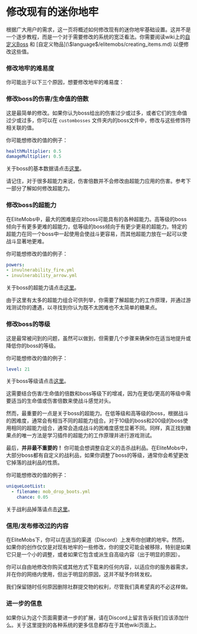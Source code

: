# 修改现有的迷你地牢

根据广大用户的需求，这一页将概述如何修改现有的迷你地牢基础设置。这并不是一个逐步教程，而是一个对于需要修改的系统的宽泛看法。你需要阅读wiki上的[自定义Boss](\$language$/elitemobs/creating_bosses.md) 和 [自定义物品](\$language$/elitemobs/creating_items.md) 以便修改这些值。

### 修改地牢的难易度

你可能出于以下三个原因，想要修改地牢的难易度：

### 修改boss的伤害/生命值的倍数

这是最简单的修改。如果你认为boss给出的伤害过少或过多，或者它们的生命值过少或过多，你可以在 `custombosses` 文件夹内的boss文件中，修改与这些修饰符相关联的值。

你可能想修改的值的例子：
```yml
healthMultiplier: 0.5
damageMultiplier: 0.5
```
关于boss的基本数据请点击[这里](\$language$/elitemobs/creating_bosses.md&section=healthmultiplier)。

请记住，对于很多超能力来说，伤害倍数并不会修改由超能力应用的伤害。参考下一部分了解如何修改超能力。

### 修改boss的超能力

在EliteMobs中，最大的困难是应对boss可能具有的各种超能力。高等级的boss倾向于有更多更难的超能力，低等级的boss倾向于有更少更易的超能力。特定的超能力在同一个boss中一起使用会使战斗更容易，而其他超能力放在一起可以使战斗显著地更难。

你可能想修改的值的例子：
```yml
powers:
- invulnerability_fire.yml
- invulnerability_arrow.yml
```
关于boss的超能力请点击[这里](\$language$/elitemobs/creating_bosses.md&section=powers)。

由于这里有太多的超能力组合可供列举，你需要了解超能力的工作原理，并通过游戏测试你的遭遇，以寻找到你认为既不太困难也不太简单的糖果点。

### 修改boss的等级

这是最常被问到的问题，虽然可以做到，但需要几个步骤来确保你在适当地提升或降低你的boss的等级。

你可能想修改的值的例子：
```yml
level: 21
```
关于boss等级请点击[这里](\$language$/elitemobs/creating_bosses.md&section=level)。

这需要结合伤害/生命值的倍数和boss等级下的增减，因为在更低/更高的等级中需要适当的生命值或伤害倍数来使战斗感觉对头。

然而，最重要的一点是关于boss的超能力。在低等级和高等级的boss，根据战斗的困难度，通常会有相当不同的超能力组合。对于10级的boss和200级的boss使用相同的超能力组合，通常会造成战斗的困难度感觉显著不同。同样，真正找到糖果点的唯一方法是学习插件的超能力的工作原理并进行游戏测试。

最后，**并非最不重要的！** 你可能会想调整自定义的击杀战利品。在EliteMobs中，大部分boss都有自定义的战利品，如果你调整了boss的等级，通常你会希望更改它掉落的战利品的性质。

你可能想修改的值的例子：
```yml
uniqueLootList:
  - filename: mob_drop_boots.yml
    chance: 0.05
```
关于战利品掉落请点击[这里](\$language$/elitemobs/loot_tables.md)。

### 信用/发布修改过的内容

在EliteMobs下，你可以在适当的渠道（Discord）上发布你创建的地牢。然而，如果你的创作仅仅是对现有地牢的一些修改，你的提交可能会被移除，特别是如果它只是一个小的调整，或者如果它包含或派生自高级内容（出于明显的原因）。

你可以自由地修改你购买或其他方式下载来的任何内容，以适应你的服务器需求，并在你的网络内使用，但出于明显的原因，这并不赋予你转发权。

我们保留随时任何原因删除社群提交物的权利，尽管我们真希望真的不必这样做。

### 进一步的信息

如果你认为这个页面需要进一步的扩展，请在Discord上留言告诉我们应该添加什么。关于这里提到的各种系统的更多信息都存在于其他wiki页面上。